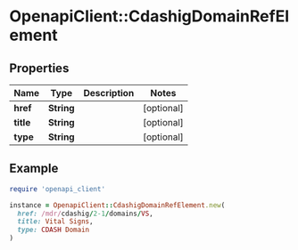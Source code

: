 # OpenapiClient::CdashigDomainRefElement

## Properties

| Name | Type | Description | Notes |
| ---- | ---- | ----------- | ----- |
| **href** | **String** |  | [optional] |
| **title** | **String** |  | [optional] |
| **type** | **String** |  | [optional] |

## Example

```ruby
require 'openapi_client'

instance = OpenapiClient::CdashigDomainRefElement.new(
  href: /mdr/cdashig/2-1/domains/VS,
  title: Vital Signs,
  type: CDASH Domain
)
```


